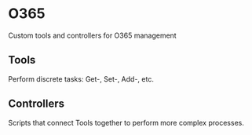 # O365
Custom tools and controllers for O365 management

## Tools
Perform discrete tasks: Get-, Set-, Add-, etc.

## Controllers
Scripts that connect Tools together to perform more complex processes.